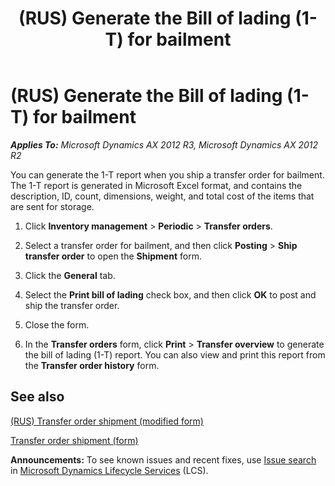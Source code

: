 ﻿---
title: (RUS) Generate the Bill of lading (1-T) for bailment
TOCTitle: (RUS) Generate the Bill of lading (1-T) for bailment
ms:assetid: ac2e93b4-8a4c-46ea-97df-83917de0e8a2
ms:mtpsurl: https://technet.microsoft.com/en-us/library/JJ733269(v=AX.60)
ms:contentKeyID: 49685236
ms.date: 04/18/2014
mtps_version: v=AX.60
---

# (RUS) Generate the Bill of lading (1-T) for bailment 


_**Applies To:** Microsoft Dynamics AX 2012 R3, Microsoft Dynamics AX 2012 R2_

You can generate the 1-T report when you ship a transfer order for bailment. The 1-T report is generated in Microsoft Excel format, and contains the description, ID, count, dimensions, weight, and total cost of the items that are sent for storage.

1.  Click **Inventory management** \> **Periodic** \> **Transfer orders**.

2.  Select a transfer order for bailment, and then click **Posting** \> **Ship transfer order** to open the **Shipment** form.

3.  Click the **General** tab.

4.  Select the **Print bill of lading** check box, and then click **OK** to post and ship the transfer order.

5.  Close the form.

6.  In the **Transfer orders** form, click **Print** \> **Transfer overview** to generate the bill of lading (1-T) report. You can also view and print this report from the **Transfer order history** form.

## See also

[(RUS) Transfer order shipment (modified form)](https://technet.microsoft.com/en-us/library/jj733191\(v=ax.60\))

[Transfer order shipment (form)](https://technet.microsoft.com/en-us/library/aa577094\(v=ax.60\))

  
**Announcements:** To see known issues and recent fixes, use [Issue search](http://go.microsoft.com/fwlink/?linkid=389258) in [Microsoft Dynamics Lifecycle Services](http://go.microsoft.com/fwlink/?linkid=306505) (LCS).

